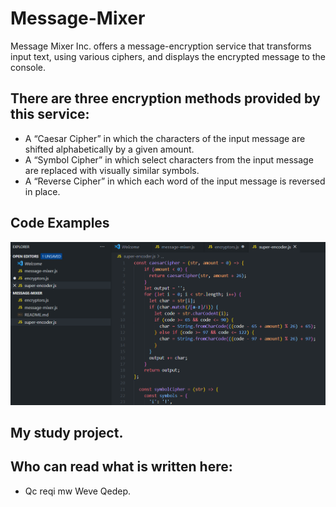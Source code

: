 # Message-Mixer

Message Mixer Inc. offers a message-encryption service that transforms input text, using various ciphers, 
and displays the encrypted message to the console.

## There are three encryption methods provided by this service:

   * A “Caesar Cipher” in which the characters of the input message are shifted alphabetically by a given amount.
   * A “Symbol Cipher” in which select characters from the input message are replaced with visually similar symbols.
   * A “Reverse Cipher” in which each word of the input message is reversed in place.

## Code Examples
![message-mixer](https://github.com/saramazal/Message-Mixer/blob/main/message-mixer.png)
   
   ## My study project.  
   
   ## Who can read what is written here: 
   * Qc reqi mw Weve Qedep.
   
   

